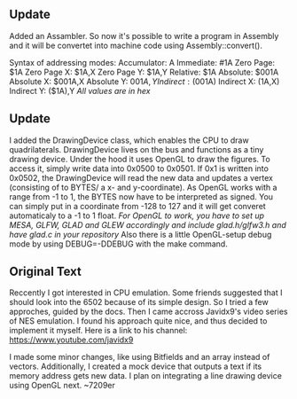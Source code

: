 ## Update
Added an Assambler. So now it's possible to write a program in Assembly and it will
be convertet into machine code using Assembly::convert(). 

Syntax of addressing modes:
Accumulator: A
Immediate: #1A
Zero Page: $1A
Zero Page X: $1A,X
Zero Page Y: $1A,Y
Relative: $1A
Absolute: $001A
Absolute X: $001A,X
Absolute Y: $001A,Y
Indirect: ($001A)
Indirect X: (1A,X)
Indirect Y: ($1A),Y
*All values are in hex*


## Update
I added the DrawingDevice class, which enables the CPU to draw quadrilaterals.
DrawingDevice lives on the bus and functions as a tiny drawing device. Under the
hood it uses OpenGL to draw the figures. To access it, simply write data into 0x0500
to 0x0501. If 0x1 is written into 0x0502, the DrawingDevice will read the new data and
updates a vertex (consisting of to BYTES/ a x- and y-coordinate). As OpenGL works with 
a range from -1 to 1, the BYTES now have to be interpreted as signed. You can simply
put in a coordinate from -128 to 127 and it will get converet automaticaly to a -1 to 1 float.
*For OpenGL to work, you have to set up MESA, GLFW, GLAD and GLEW accordingly*
*and include glad.h/glfw3.h and have glad.c in your repository*
Also there is a little OpenGL-setup debug mode by using DEBUG=-DDEBUG with the make command.

## Original Text
Reccently I got interested in CPU emulation. Some friends suggested that I should look 
into the 6502 because of its simple design. So I tried a few approches, guided by the
docs. Then I came accross Javidx9's video series of NES emulation.
I found his approach quite nice, and thus decided to implement it myself.
Here is a link to his channel: https://www.youtube.com/javidx9 

I made some minor changes, like using Bitfields and an array instead of vectors.
Additionally, I created a mock device that outputs a text if its memory address
gets new data. I plan on integrating a line drawing device using OpenGL next.
~7209er